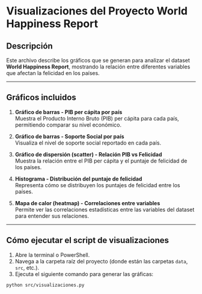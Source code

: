 # Visualizaciones del Proyecto World Happiness Report

## Descripción

Este archivo describe los gráficos que se generan para analizar el dataset **World Happiness Report**, mostrando la relación entre diferentes variables que afectan la felicidad en los países.

---

## Gráficos incluidos

1. **Gráfico de barras - PIB per cápita por país**  
   Muestra el Producto Interno Bruto (PIB) per cápita para cada país, permitiendo comparar su nivel económico.

2. **Gráfico de barras - Soporte Social por país**  
   Visualiza el nivel de soporte social reportado en cada país.

3. **Gráfico de dispersión (scatter) - Relación PIB vs Felicidad**  
   Muestra la relación entre el PIB per cápita y el puntaje de felicidad de los países.

4. **Histograma - Distribución del puntaje de felicidad**  
   Representa cómo se distribuyen los puntajes de felicidad entre los países.

5. **Mapa de calor (heatmap) - Correlaciones entre variables**  
   Permite ver las correlaciones estadísticas entre las variables del dataset para entender sus relaciones.

---

## Cómo ejecutar el script de visualizaciones

1. Abre la terminal o PowerShell.  
2. Navega a la carpeta raíz del proyecto (donde están las carpetas `data`, `src`, etc.).  
3. Ejecuta el siguiente comando para generar las gráficas:

```bash
python src/visualizaciones.py